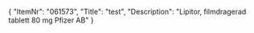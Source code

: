 {
  "ItemNr": "061573",
  "Title": "test",
  "Description": "Lipitor, filmdragerad tablett 80 mg Pfizer AB"
}